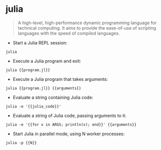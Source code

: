 # julia

> A high-level, high-performance dynamic programming language for technical computing.
> It aims to provide the ease-of-use of scripting languages with the speed of compiled languages.

- Start a Julia REPL session:

`julia`

- Execute a Julia program and exit:

`julia {{program.jl}}`

- Execute a Julia program that takes arguments:

`julia {{program.jl}} {{arguments}}`

- Evaluate a string containing Julia code:

`julia -e '{{julia_code}}'`

- Evaluate a string of Julia code, passing arguments to it:

`julia -e '{{for x in ARGS; println(x); end}}' {{arguments}}`

- Start Julia in parallel mode, using N worker processes:

`julia -p {{N}}`
